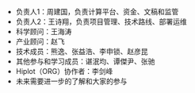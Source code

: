 - 负责人1：周建国，负责计算平台、资金、文稿和监管
- 负责人2：王诗翔，负责项目管理、技术路线、部署运维
- 科学顾问：王海涛
- 产业顾问：赵飞
- 技术成员：熊逸、张益浩、李申锁、赵彦昆
- 其他参与和学习成员：谌泯均、谭傑尹、张驰
- Hiplot（ORG）协作者：李剑峰
- 未来需要进一步的了解和大家的参与
